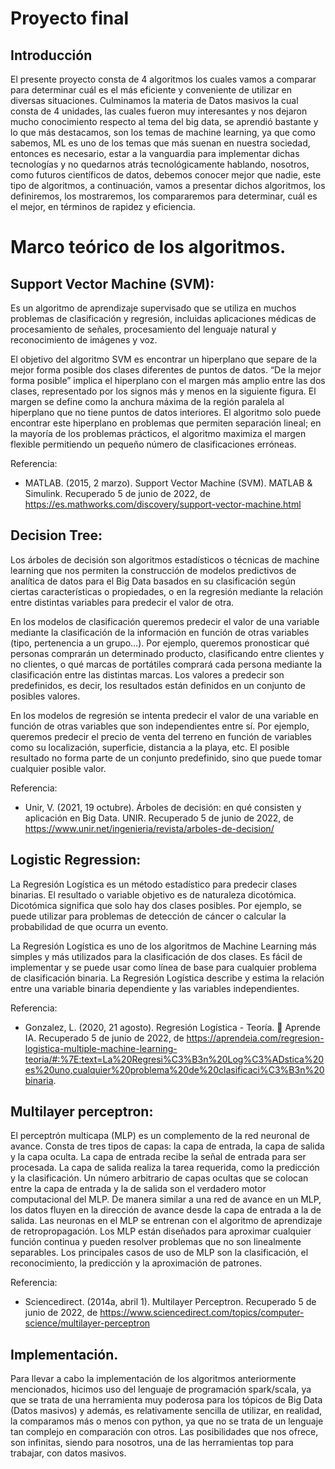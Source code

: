 

# Proyecto final

## Introducción
El presente proyecto consta de 4 algoritmos los cuales vamos a comparar para determinar cuál es el más eficiente y conveniente de utilizar en diversas situaciones. 
Culminamos la materia de Datos masivos la cual consta de 4 unidades, las cuales fueron muy interesantes y nos dejaron mucho conocimiento respecto al tema del big data, se aprendió bastante y lo que más destacamos, son los temas de machine learning, ya que como sabemos, ML es uno de los temas que más suenan en nuestra sociedad, entonces es necesario, estar a la vanguardia para implementar dichas tecnologías y no quedarnos atrás tecnológicamente hablando, nosotros, como futuros científicos de datos, debemos conocer mejor que nadie, este tipo de algoritmos, a continuación, vamos a presentar dichos algoritmos, los definiremos, los mostraremos, los compararemos para determinar, cuál es el mejor, en términos de rapidez y eficiencia.

# Marco teórico de los algoritmos.

## Support Vector Machine (SVM): 
Es un algoritmo de aprendizaje supervisado que se utiliza en muchos problemas de clasificación y regresión, incluidas aplicaciones médicas de procesamiento de señales, procesamiento del lenguaje natural y reconocimiento de imágenes y voz.

El objetivo del algoritmo SVM es encontrar un hiperplano que separe de la mejor forma posible dos clases diferentes de puntos de datos. “De la mejor forma posible” implica el hiperplano con el margen más amplio entre las dos clases, representado por los signos más y menos en la siguiente figura. El margen se define como la anchura máxima de la región paralela al hiperplano que no tiene puntos de datos interiores. El algoritmo solo puede encontrar este hiperplano en problemas que permiten separación lineal; en la mayoría de los problemas prácticos, el algoritmo maximiza el margen flexible permitiendo un pequeño número de clasificaciones erróneas.


Referencia: 
- MATLAB. (2015, 2 marzo). Support Vector Machine (SVM). MATLAB & Simulink. Recuperado 5 de junio de 2022, de https://es.mathworks.com/discovery/support-vector-machine.html








## Decision Tree:
Los árboles de decisión son algoritmos estadísticos o técnicas de machine learning que nos permiten la construcción de modelos predictivos de analítica de datos para el Big Data basados en su clasificación según ciertas características o propiedades, o en la regresión mediante la relación entre distintas variables para predecir el valor de otra.

En los modelos de clasificación queremos predecir el valor de una variable mediante la clasificación de la información en función de otras variables (tipo, pertenencia a un grupo…). Por ejemplo, queremos pronosticar qué personas comprarán un determinado producto, clasificando entre clientes y no clientes, o qué marcas de portátiles comprará cada persona mediante la clasificación entre las distintas marcas. Los valores a predecir son predefinidos, es decir, los resultados están definidos en un conjunto de posibles valores.

En los modelos de regresión se intenta predecir el valor de una variable en función de otras variables que son independientes entre sí. Por ejemplo, queremos predecir el precio de venta del terreno en función de variables como su localización, superficie, distancia a la playa, etc. El posible resultado no forma parte de un conjunto predefinido, sino que puede tomar cualquier posible valor.

Referencia: 
- Unir, V. (2021, 19 octubre). Árboles de decisión: en qué consisten y aplicación en Big Data. UNIR. Recuperado 5 de junio de 2022, de https://www.unir.net/ingenieria/revista/arboles-de-decision/





## Logistic Regression: 
La Regresión Logística es un método estadístico para predecir clases binarias. El resultado o variable objetivo es de naturaleza dicotómica. Dicotómica significa que solo hay dos clases posibles. Por ejemplo, se puede utilizar para problemas de detección de cáncer o calcular la probabilidad de que ocurra un evento.

La Regresión Logística es uno de los algoritmos de Machine Learning más simples y más utilizados para la clasificación de dos clases. Es fácil de implementar y se puede usar como línea de base para cualquier problema de clasificación binaria. La Regresión Logística describe y estima la relación entre una variable binaria dependiente y las variables independientes.

Referencia: 
- Gonzalez, L. (2020, 21 agosto). Regresión Logística - Teoría. 🤖 Aprende IA. Recuperado 5 de junio de 2022, de https://aprendeia.com/regresion-logistica-multiple-machine-learning-teoria/#:%7E:text=La%20Regresi%C3%B3n%20Log%C3%ADstica%20es%20uno,cualquier%20problema%20de%20clasificaci%C3%B3n%20binaria.
















## Multilayer perceptron:
El perceptrón multicapa (MLP) es un complemento de la red neuronal de avance. Consta de tres tipos de capas: la capa de entrada, la capa de salida y la capa oculta. La capa de entrada recibe la señal de entrada para ser procesada. La capa de salida realiza la tarea requerida, como la predicción y la clasificación. Un número arbitrario de capas ocultas que se colocan entre la capa de entrada y la de salida son el verdadero motor computacional del MLP. De manera similar a una red de avance en un MLP, los datos fluyen en la dirección de avance desde la capa de entrada a la de salida. Las neuronas en el MLP se entrenan con el algoritmo de aprendizaje de retropropagación. Los MLP están diseñados para aproximar cualquier función continua y pueden resolver problemas que no son linealmente separables. Los principales casos de uso de MLP son la clasificación, el reconocimiento, la predicción y la aproximación de patrones.

Referencia: 
- Sciencedirect. (2014a, abril 1). Multilayer Perceptron. Recuperado 5 de junio de 2022, de https://www.sciencedirect.com/topics/computer-science/multilayer-perceptron


## Implementación.
Para llevar a cabo la implementación de los algoritmos anteriormente mencionados, hicimos uso del lenguaje de programación spark/scala, ya que se trata de una herramienta muy poderosa para los tópicos de Big Data (Datos masivos) y además, es relativamente sencilla de utilizar, en realidad, la comparamos más o menos con python, ya que no se trata de un lenguaje tan complejo en comparación con otros. Las posibilidades que nos ofrece, son infinitas, siendo para nosotros, una de las herramientas top para trabajar, con datos masivos.





